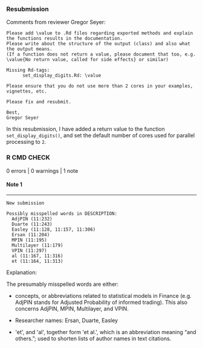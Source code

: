 ### Resubmission

Comments from reviewer Gregor Seyer:

```
Please add \value to .Rd files regarding exported methods and explain the functions results in the documentation. 
Please write about the structure of the output (class) and also what the output means. 
(If a function does not return a value, please document that too, e.g. 
\value{No return value, called for side effects} or similar) 

Missing Rd-tags:
      set_display_digits.Rd: \value

Please ensure that you do not use more than 2 cores in your examples, vignettes, etc.

Please fix and resubmit.

Best,
Gregor Seyer
```
In this resubmission, I have added a return value to the function `set_display_digits()`, and
set the default number of cores used for parallel processing to `2`.


### R CMD CHECK

0 errors | 0 warnings | 1 note


#### Note 1

---

```
New submission

Possibly misspelled words in DESCRIPTION:
  AdjPIN (11:232)
  Duarte (11:243)
  Easley (11:128, 11:157, 11:306)
  Ersan (11:204)
  MPIN (11:195)
  Multilayer (11:179)
  VPIN (11:297)
  al (11:167, 11:316)
  et (11:164, 11:313)

```
Explanation: 

The presumably misspelled words are either:

- concepts, or abbreviations related to statistical models in Finance
(e.g. AdjPIN stands for Adjusted Probability of informed trading). This
also concerns AdjPIN, MPIN, Multilayer, and VPIN.

- Researcher names: Ersan, Duarte, Easley

- 'et', and 'al', together form 'et al.', which is an abbreviation 
meaning “and others.”; used to shorten lists of author names in text 
citations.
